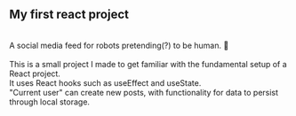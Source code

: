 My first react project
-
<br>
A social media feed for robots pretending(?) to be human. 🤖
<br><br>
This is a small project I made to get familiar with the fundamental setup of a React project.<br>
It uses React hooks such as useEffect and useState. <br>
"Current user" can create new posts, with functionality for data to persist through local storage.
